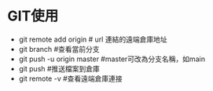 # GIT使用

- git remote add origin <url>  # url 連結的遠端倉庫地址
- git branch  #查看當前分支
- git push -u origin master  #master可改為分支名稱，如main
- git push       #推送檔案到倉庫
- git remote -v  #查看遠端倉庫連接